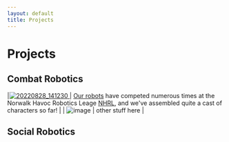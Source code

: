 ```yaml
---
layout: default
title: Projects
---
```

# Projects

## Combat Robotics

|[![20220828_141230](https://user-images.githubusercontent.com/120080301/206369654-83361f4a-6c6d-4617-8ff0-be480bbca768.jpg) ](/projects/our_robots.md) | [Our robots](/projects/our_robots.md) have competed numerous times at the Norwalk Havoc Robotics Leage [NHRL](https://www.nhrl.io/), and we've assembled quite a cast of characters so far! |
| ![image](https://user-images.githubusercontent.com/120080301/206375467-4623c546-d600-4dcf-914d-f4bb9f6c2b6f.png) | other stuff here |


## Social Robotics

